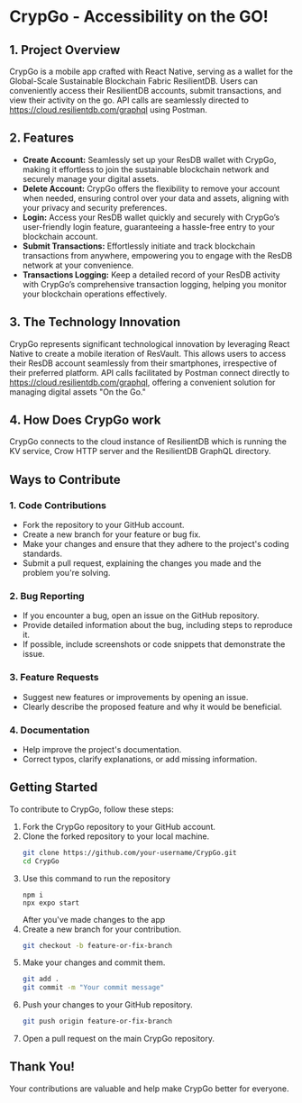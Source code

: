# CrypGo - Accessibility on the GO!

## 1. Project Overview
CrypGo is a mobile app crafted with React Native, serving as a wallet for the Global-Scale Sustainable Blockchain Fabric ResilientDB. Users can conveniently access their ResilientDB accounts, submit transactions, and view their activity on the go. API calls are seamlessly directed to https://cloud.resilientdb.com/graphql using Postman.

## 2. Features
- **Create Account:** Seamlessly set up your ResDB wallet with CrypGo, making it effortless to join the sustainable blockchain network and securely manage your digital assets.
- **Delete Account:** CrypGo offers the flexibility to remove your account when needed, ensuring control over your data and assets, aligning with your privacy and security preferences.
- **Login:** Access your ResDB wallet quickly and securely with CrypGo’s user-friendly login feature, guaranteeing a hassle-free entry to your blockchain account.
- **Submit Transactions:** Effortlessly initiate and track blockchain transactions from anywhere, empowering you to engage with the ResDB network at your convenience.
- **Transactions Logging:** Keep a detailed record of your ResDB activity with CrypGo’s comprehensive transaction logging, helping you monitor your blockchain operations effectively.

## 3. The Technology Innovation
CrypGo represents significant technological innovation by leveraging React Native to create a mobile iteration of ResVault. This allows users to access their ResDB account seamlessly from their smartphones, irrespective of their preferred platform. API calls facilitated by Postman connect directly to https://cloud.resilientdb.com/graphql, offering a convenient solution for managing digital assets "On the Go."

## 4. How Does CrypGo work
CrypGo connects to the cloud instance of ResilientDB which is running the KV service, Crow HTTP server and the ResilientDB GraphQL directory.

## Ways to Contribute

### 1. Code Contributions
- Fork the repository to your GitHub account.
- Create a new branch for your feature or bug fix.
- Make your changes and ensure that they adhere to the project's coding standards.
- Submit a pull request, explaining the changes you made and the problem you're solving.

### 2. Bug Reporting
- If you encounter a bug, open an issue on the GitHub repository.
- Provide detailed information about the bug, including steps to reproduce it.
- If possible, include screenshots or code snippets that demonstrate the issue.

### 3. Feature Requests
- Suggest new features or improvements by opening an issue.
- Clearly describe the proposed feature and why it would be beneficial.

### 4. Documentation
- Help improve the project's documentation.
- Correct typos, clarify explanations, or add missing information.

## Getting Started

To contribute to CrypGo, follow these steps:
1. Fork the CrypGo repository to your GitHub account.
2. Clone the forked repository to your local machine.
   ```bash
   git clone https://github.com/your-username/CrypGo.git
   cd CrypGo
   ```
3. Use this command to run the repository
   ```
   npm i
   npx expo start
   ```
   After you've made changes to the app
4. Create a new branch for your contribution.
   ```bash
   git checkout -b feature-or-fix-branch
   ```
5. Make your changes and commit them.
   ```bash
   git add .
   git commit -m "Your commit message"
   ```
6. Push your changes to your GitHub repository.
   ```bash
   git push origin feature-or-fix-branch
   ```
7. Open a pull request on the main CrypGo repository.

## Thank You!

Your contributions are valuable and help make CrypGo better for everyone.
